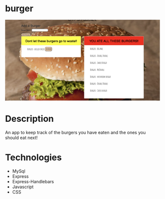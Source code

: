 # burger
![app](public/img/burgerapp.png)
# Description
An app to keep track of the burgers you have eaten and the ones you should eat next!

# Technologies

* MySql
* Express
* Express-Handlebars
* Javascript
* CSS


